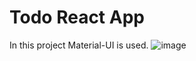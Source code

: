# Todo React App

In this project Material-UI is used.
![image](https://github.com/Babunshil/todo-app/assets/106283743/d9cab83c-c0a9-4cb7-b155-f0764f700c6b)
